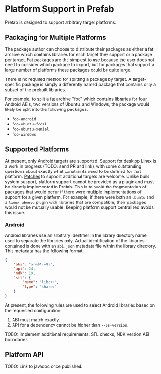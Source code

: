 # Platform Support in Prefab

Prefab is designed to support arbitrary target platforms.

## Packaging for Multiple Platforms

The package author can choose to distribute their packages as either a fat
archive which contains libraries for each target they support or a package per
target. Fat packages are the simplest to use because the user does not need to
consider which package to import, but for packages that support a large number
of platforms these packages could be quite large.

There is no required method for splitting a package by target. A target-specific
package is simply a differently named package that contains only a subset of the
prebuilt libraries.

For example, to split a fat archive "foo" which contains libraries for four
Android ABIs, two versions of Ubuntu, and Windows, the package would likely be
split into the following packages:

* `foo-android`
* `foo-ubuntu-focal`
* `foo-ubuntu-xenial`
* `foo-windows`

## Supported Platforms

At present, only Android targets are supported. Support for desktop Linux is a
work in progress (TODO: send PR and link), with some outstanding questions about
exactly what constraints need to be defined for that platform. [Patches] to
support additional targets are welcome. Unlike build system support, platform
support cannot be provided as a plugin and must be directly implemented in
Prefab. This is to avoid the fragmentation of packages that would occur if there
were multiple implementations of support for a given platform. For example, if
there were both an `ubuntu` and a `linux-ubuntu` plugin with libraries that are
compatible, their packages would not be mutually usable. Keeping platform
support centralized avoids this issue.

[Patches]: https://github.com/google/prefab/blob/master/CONTRIBUTING.md

### Android

Android libraries use an arbitrary identifier in the library directory name used
to separate the libraries only. Actual identification of the libraries contained
is done with an `abi.json` metadata file within the library directory. This
metadata has the following format:

```json
{
    "abi": "arm64-v8a",
    "api": 24,
    "ndk": 19,
    "stl": {
        "name": "libc++",
        "type": "shared"
    }
}
```

At present, the following rules are used to select Android libraries based on
the requested configuration:

1. ABI must match exactly.
2. API for a dependency cannot be higher than `--os-version`.

TODO: Implement additional requirements. STL checks, NDK version ABI boundaries.

## Platform API

TODO: Link to javadoc once published.
